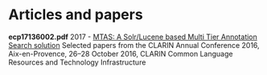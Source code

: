 # Articles and papers

**ecp17136002.pdf**
2017 - [MTAS: A Solr/Lucene based Multi Tier Annotation Search solution](http://www.ep.liu.se/ecp/article.asp?issue=136&article=002)
Selected papers from the CLARIN Annual Conference 2016, Aix-en-Provence, 26–28 October 2016, CLARIN Common Language Resources and Technology Infrastructure

